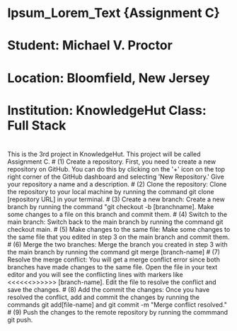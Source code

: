 # Ipsum_Lorem_Text {Assignment C}
<h1>Student: Michael V. Proctor</h1>
<h1>Location: Bloomfield, New Jersey<h1>
<h1>Institution: KnowledgeHut Class: Full Stack</h1>
<h1></h1>This is the 3rd project in KnowledgeHut.  This project will be called Assignment C.</h1>  
# (1) Create a repository.  First, you need to create a new repository on GitHub.  You can do this by clicking on the '+' icon on the top right corner of the GitHub dashboard and selecting 'New Repository.'  Give your repository a name and a description.
# (2) Clone the repository:  Clone the repository to your local machine by running the command git clone [repository URL] in your terminal.
# (3) Create a new branch:  Create a new branch by running the command "git checkout -b [branchname].  Make some changes to a file on this branch and commit them.
# (4) Switch to the main branch:  Switch back to the main branch by running the command git checkout main.
# (5) Make changes to the same file: Make some changes to the same file that you edited in step 3 on the main branch and commit them.
# (6) Merge the two branches:  Merge the branch you created in step 3 with the main branch by running the command git merge [branch-name]
# (7) Resolve the merge conflict:  You will get a merge conflict error since both branches have made changes to the same file.  Open the file in your text editor and you will see the conflicting lines with markers like <<<<<<<HEAD AND >>>>>>> [branch-name].  Edit the file to resolve the conflict and save the changes.
# (8) Add the commit the changes: Once you have resolved the conflict, add and commit the changes by running the commands git add[file-name] and git commit -m "Merge conflict resolved."
# (9) Push the changes to the remote repository by running the commmand git push.  
